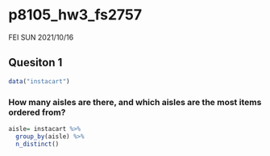 p8105\_hw3\_fs2757
================
FEI SUN
2021/10/16

## Quesiton 1

``` r
data("instacart")
```

### How many aisles are there, and which aisles are the most items ordered from?

``` r
aisle= instacart %>% 
  group_by(aisle) %>% 
  n_distinct()
```
